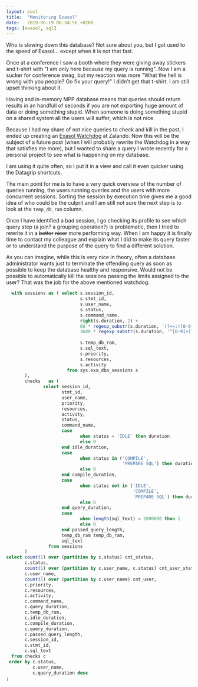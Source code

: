 ```yaml
---
layout: post
title:  "Monitoring Exasol"
date:   2019-06-19 06:34:56 +0200
tags: [exasol, sql]
---
```

Who is slowing down this database? Not sure about you, but I got used to the speed of Exasol... except when it is not that fast. 

Once at a conference I saw a booth where they were giving away stickers and t-shirt with "I am only here because my query is running". Now I am a sucker for conference swag, but my reaction was more "What the hell is wrong with you people? Go fix your query!" I didn't get that t-shirt. I am still upset thinking about it.

Having and in-memory MPP database means that queries should return results in an handfull of seconds if you are not exporting huge amount of data or doing something stupid. When someone is doing something stupid on a shared system all the users will suffer, which is not nice. 

Because I had my share of not nice queries to check and kill in the past, I ended up creating an [Exasol Watchdog](https://www.slideshare.net/slideshow/embed_code/key/hQtDjc2JnLdxtO) at Zalando. Now this will be the subject of a future post (when I will probably rewrite the Watchdog in a way that satisfies me more), but I wanted to share a query I wrote recently for a personal project to see what is happening on my database.

I am using it quite often, so I put it in a view and call it even quicker using the Datagrip shortcuts.

The main point for me is to have a very quick overview of the number of queries running, the users running queries and the users with more concurrent sessions. Sorting the session by execution time gives me a good idea of who could be the culprit and I am still not sure the next step is to look at the `temp_db_ram` column.

Once I have identified a bad session, I go checking its profile to see which query step (a join? a grouping operation?) is problematic, then I tried to rewrite it in a ~~better~~ ~~nicer~~ more performing way. When I am happy it is finally time to contact my colleague and explain what I did to make its query faster or to understand the purpose of the query to find a different solution.

As you can imagine, while this is very nice in theory, often a database administrator wants just to terminate the offending query as soon as possible to keep the database healthy and responsive. Would not be possible to automatically kill the sessions passing the limits assigned to the user? That was the job for the above mentioned watchdog.  

```sql
  with sessions as ( select s.session_id,
                            s.stmt_id,
                            s.user_name,
                            s.status,
                            s.command_name,
                            right(s.duration, 2) + 
                            60 * regexp_substr(s.duration, '(?<=:)[0-9]{2}(?=:)') +
                            3600 * regexp_substr(s.duration, '^[0-9]+(?=:)') 
                                                                             duration,
                            s.temp_db_ram,
                            s.sql_text,
                            s.priority,
                            s.resources,
                            s.activity
                       from sys.exa_dba_sessions s 
       ),
       checks   as (
              select session_id,
                     stmt_id,
                     user_name,
                     priority,
                     resources,
                     activity,
                     status,
                     command_name,
                     case
                            when status = 'IDLE' then duration
                            else 0
                     end idle_duration,
                     case
                            when status in ('COMPILE', 
                                            'PREPARE SQL') then duration
                            else 0
                     end compile_duration,
                     case
                            when status not in ('IDLE', 
                                                'COMPILE', 
                                                'PREPARE SQL') then duration
                            else 0
                     end query_duration,
                     case
                            when length(sql_text) = 2000000 then 1
                            else 0
                     end passed_query_length,
                     temp_db_ram temp_db_ram,
                     sql_text
                from sessions 
       )
select count(1) over (partition by c.status) cnt_status,
       c.status,
       count(1) over (partition by c.user_name, c.status) cnt_user_status,
       c.user_name,
       count(1) over (partition by c.user_name) cnt_user,
       c.priority,
       c.resources,
       c.activity,
       c.command_name,
       c.query_duration,
       c.temp_db_ram,
       c.idle_duration,
       c.compile_duration,
       c.query_duration,
       c.passed_query_length,
       c.session_id,
       c.stmt_id,
       c.sql_text
  from checks c
 order by c.status,
          c.user_name,
          c.query_duration desc
;
```